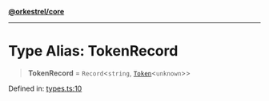 [**@orkestrel/core**](../index.md)

***

# Type Alias: TokenRecord

> **TokenRecord** = `Record`\<`string`, [`Token`](Token.md)\<`unknown`\>\>

Defined in: [types.ts:10](https://github.com/orkestrel/core/blob/7cc3e19bc4a1e6f96f153d7b931686981208a465/src/types.ts#L10)
